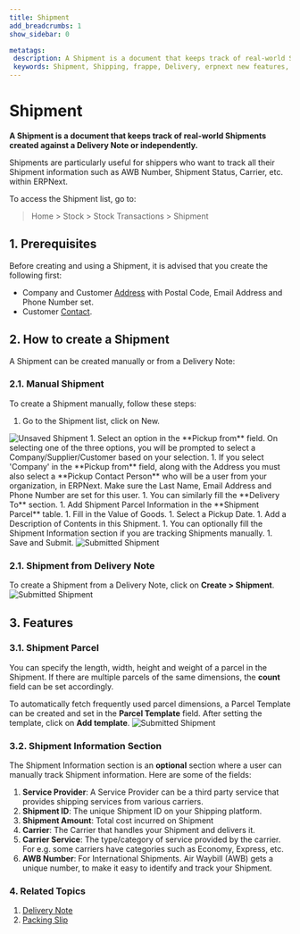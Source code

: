 ```yaml
---
title: Shipment
add_breadcrumbs: 1
show_sidebar: 0

metatags:
 description: A Shipment is a document that keeps track of real-world Shipments created against a Delivery Note or independently. This is particularly useful for shippers who want to track all their Shipment information such as AWB Number, Shipment Status, Carrier, etc. within ERPNext.
 keywords: Shipment, Shipping, frappe, Delivery, erpnext new features, erp, open source erp, free erp, stock
---
```


# Shipment

**A Shipment is a document that keeps track of real-world Shipments created against a Delivery Note or independently.**

Shipments are particularly useful for shippers who want to track all their Shipment information such as AWB Number, Shipment Status, Carrier, etc. within ERPNext.

To access the Shipment list, go to:
> Home > Stock > Stock Transactions > Shipment

## 1. Prerequisites
Before creating and using a Shipment, it is advised that you create the following first:

* Company and Customer [Address](/docs/user/manual/en/CRM/address) with Postal Code, Email Address and Phone Number set.
* Customer [Contact](/docs/user/manual/en/CRM/contact).

## 2. How to create a Shipment
A Shipment can be created manually or from a Delivery Note:

### 2.1. Manual Shipment
To create a Shipment manually, follow these steps:

1. Go to the Shipment list, click on New.
 <img class="screenshot" alt="Unsaved Shipment" src="{{docs_base_url}}/assets/img/stock/unsaved-shipment.png">
1. Select an option in the **Pickup from** field. On selecting one of the three options, you will be prompted to select a Company/Supplier/Customer based on your selection.
1. If you select 'Company' in the **Pickup from** field, along with the Address you must also select a **Pickup Contact Person** who will be a user from your organization, in ERPNext. Make sure the Last Name, Email Address and Phone Number are set for this user.
1. You can similarly fill the **Delivery To** section.
1. Add Shipment Parcel Information in the **Shipment Parcel** table.
1. Fill in the Value of Goods.
1. Select a Pickup Date.
1. Add a Description of Contents in this Shipment.
1. You can optionally fill the Shipment Information section if you are tracking Shipments manually.
1. Save and Submit.
 <img class="screenshot" alt="Submitted Shipment" src="{{docs_base_url}}/assets/img/stock/shipment-submitted.png">

### 2.1. Shipment from Delivery Note
To create a Shipment from a Delivery Note, click on **Create > Shipment**.
 <img class="screenshot" alt="Submitted Shipment" src="{{docs_base_url}}/assets/img/stock/shipment-from-delivery-note.png">

## 3. Features

### 3.1. Shipment Parcel

You can specify the length, width, height and weight of a parcel in the Shipment. If there are multiple parcels of the same dimensions, the **count** field can be set accordingly.

To automatically fetch frequently used parcel dimensions, a Parcel Template can be created and set in the **Parcel Template** field. After setting the template, click on **Add template**.
 <img class="screenshot" alt="Submitted Shipment" src="{{docs_base_url}}/assets/img/stock/shipment-parcel.png">

### 3.2. Shipment Information Section
The Shipment Information section is an **optional** section where a user can manually track Shipment information. Here are some of the fields:

1. **Service Provider**: A Service Provider can be a third party service that provides shipping services from various carriers.
1. **Shipment ID**: The unique Shipment ID on your Shipping platform.
1. **Shipment Amount**: Total cost incurred on Shipment
1. **Carrier**: The Carrier that handles your Shipment and delivers it.
1. **Carrier Service**: The type/category of service provided by the carrier. For e.g. some carriers have categories such as Economy, Express, etc.
1. **AWB Number**: For International Shipments. Air Waybill (AWB) gets a unique number, to make it easy to identify and track your Shipment.

### 4. Related Topics
1. [Delivery Note](/docs/user/manual/en/stock/delivery-note)
1. [Packing Slip](/docs/user/manual/en/stock/packing-slip)